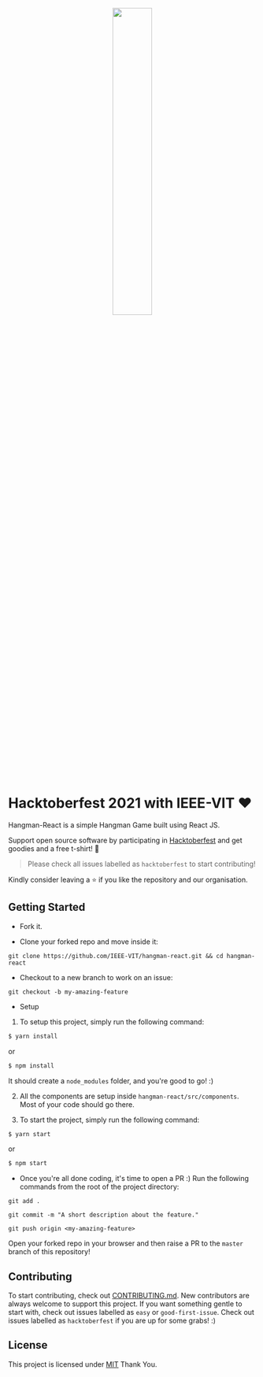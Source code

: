 <p align="center"><img width="40%" src="https://hacktoberfest.digitalocean.com/_nuxt/img/logo-hacktoberfest-full.f42e3b1.svg"/></p>

# Hacktoberfest 2021 with IEEE-VIT ❤️

Hangman-React is a simple Hangman Game built using React JS.

Support open source software by participating in [Hacktoberfest](https://hacktoberfest.digitalocean.com) and get goodies and a free t-shirt! 💛

> Please check all issues labelled as `hacktoberfest` to start contributing!

Kindly consider leaving a ⭐ if you like the repository and our organisation.

## Getting Started

-   Fork it.

-   Clone your forked repo and move inside it:

`git clone https://github.com/IEEE-VIT/hangman-react.git && cd hangman-react`

-   Checkout to a new branch to work on an issue:

`git checkout -b my-amazing-feature`

-   Setup

1. To setup this project, simply run the following command:

```bash
$ yarn install
```

or

```bash
$ npm install
```

It should create a `node_modules` folder, and you're good to go! :)

2. All the components are setup inside `hangman-react/src/components`. Most of your code should go there.

3. To start the project, simply run the following command:

```bash
$ yarn start
```

or

```bash
$ npm start
```

-   Once you're all done coding, it's time to open a PR :)
    Run the following commands from the root of the project directory:

`git add .`

`git commit -m "A short description about the feature."`

`git push origin <my-amazing-feature>`

Open your forked repo in your browser and then raise a PR to the `master` branch of this repository!

## Contributing

To start contributing, check out [CONTRIBUTING.md](https://github.com/IEEE-VIT/hangman-react/blob/master/CONTRIBUTING.md). New contributors are always welcome to support this project. If you want something gentle to start with, check out issues labelled as `easy` or `good-first-issue`. Check out issues labelled as `hacktoberfest` if you are up for some grabs! :)

## License

This project is licensed under [MIT](https://github.com/IEEE-VIT/hangman-react/blob/master/LICENSE.md)
Thank You.
